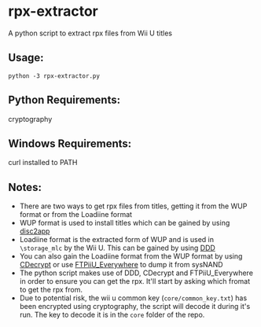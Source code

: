 # rpx-extractor
A python script to extract rpx files from Wii U titles

## Usage:
`python -3 rpx-extractor.py`

## Python Requirements:
cryptography

## Windows Requirements:
curl installed to PATH

## Notes:
- There are two ways to get rpx files from titles, getting it from the WUP format or from the Loadiine format
- WUP format is used to install titles which can be gained by using [disc2app](https://github.com/koolkdev/disc2app)
- Loadiine format is the extracted form of WUP and is used in `\storage_mlc` by the Wii U. This can be gained by using [DDD](https://github.com/dimok789/ddd)
- You can also gain the Loadiine format from the WUP format by using [CDecrypt](https://github.com/phacoxcll/cdecrypt) or use [FTPiiU_Everywhere](https://github.com/FIX94/ftpiiu/) to dump it from sysNAND
- The python script makes use of DDD, CDecrypt and FTPiiU_Everywhere in order to ensure you can get the rpx. It'll start by asking which fromat to get the rpx from.
- Due to potential risk, the wii u common key (`core/common_key.txt`) has been encrypted using cryptography, the script will decode it during it's run. The key to decode it is in the `core` folder of the repo.
